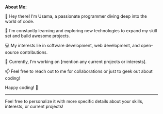 

**About Me:**

👋 Hey there! I'm Usama, a passionate programmer diving deep into the world of code.

🌱 I'm constantly learning and exploring new technologies to expand my skill set and build awesome projects.

💻 My interests lie in software development, web development, and open-source contributions.

🔭 Currently, I'm working on [mention any current projects or interests].

📫 Feel free to reach out to me for collaborations or just to geek out about coding!

Happy coding! 🚀

--- 

Feel free to personalize it with more specific details about your skills, interests, or current projects!
